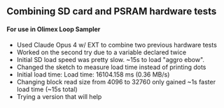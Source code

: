 
## Combining SD card and PSRAM hardware tests
#### For use in Olimex Loop Sampler


- Used Claude Opus 4 w/ EXT to combine two previous hardware tests
- Worked on the second try due to a variable declared twice
- Initial SD load speed was pretty slow. ~15s to load "aggro ebow".
- Changed the sketch to measure load time instead of printing dots
- Initial load time: Load time: 16104.158 ms (0.36 MB/s)
- Changing block read size from 4096 to 32760 only gained ~1s faster load time (~15s total)
- Trying a version that will help 